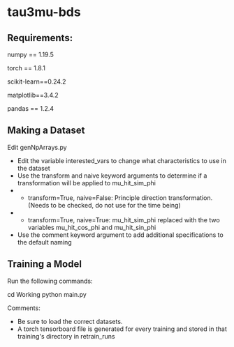 # tau3mu-bds

## Requirements:

numpy == 1.19.5

torch == 1.8.1

scikit-learn==0.24.2

matplotlib==3.4.2

pandas == 1.2.4

## Making a Dataset

Edit genNpArrays.py
- Edit the variable interested_vars to change what characteristics to use in the dataset
- Use the transform and naive keyword arguments to determine if a transformation will be applied to mu_hit_sim_phi
- - transform=True, naive=False: Principle direction transformation. (Needs to be checked, do not use for the time being)
- - transform=True, naive=True: mu_hit_sim_phi replaced with the two variables mu_hit_cos_phi and mu_hit_sin_phi
- Use the comment keyword argument to add additional specifications to the default naming

## Training a Model
Run the following commands:

cd Working
python main.py

Comments:
- Be sure to load the correct datasets. 
- A torch tensorboard file is generated for every training and stored in that training's directory in retrain_runs

